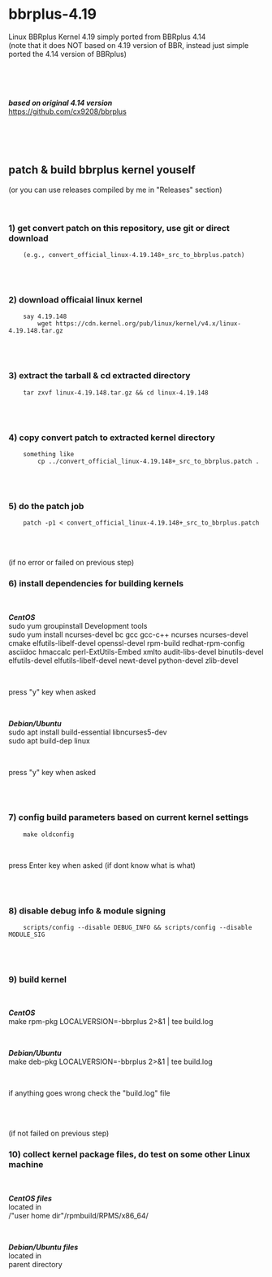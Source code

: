 # bbrplus-4.19
Linux BBRplus Kernel 4.19 simply ported from BBRplus 4.14  
(note that it does NOT based on 4.19 version of BBR, instead just simple ported the 4.14 version of BBRplus)

<br/>
<br/>
<br/>

***based on original 4.14 version***  
https://github.com/cx9208/bbrplus

<br/>
<br/>
<br/>

## patch & build bbrplus kernel youself
(or you can use releases compiled by me in "Releases" section)      
<br/>
<br/>

### 1) get convert patch on this repository, use git or direct download
        (e.g., convert_official_linux-4.19.148+_src_to_bbrplus.patch)

<br/>
<br/>

### 2) download officaial linux kernel
        say 4.19.148        
            wget https://cdn.kernel.org/pub/linux/kernel/v4.x/linux-4.19.148.tar.gz

<br/>
<br/>

### 3) extract the tarball & cd extracted directory
        tar zxvf linux-4.19.148.tar.gz && cd linux-4.19.148

<br/>
<br/>

### 4) copy convert patch to extracted kernel directory
        something like
            cp ../convert_official_linux-4.19.148+_src_to_bbrplus.patch .

<br/>
<br/>

### 5) do the patch job
        patch -p1 < convert_official_linux-4.19.148+_src_to_bbrplus.patch

<br/>
<br/>

(if no error or failed on previous step)
### 6) install dependencies for building kernels

<br/>

***CentOS***  
sudo yum groupinstall Development tools  
sudo yum install ncurses-devel bc gcc gcc-c++ ncurses ncurses-devel cmake elfutils-libelf-devel openssl-devel rpm-build redhat-rpm-config asciidoc hmaccalc perl-ExtUtils-Embed xmlto audit-libs-devel binutils-devel elfutils-devel elfutils-libelf-devel newt-devel python-devel zlib-devel

<br/>

press "y" key when asked

<br/>

***Debian/Ubuntu***  
sudo apt install build-essential libncurses5-dev  
sudo apt build-dep linux

<br/>

press "y" key when asked

<br/>
<br/>

### 7) config build parameters based on current kernel settings
        make oldconfig

<br/>

press Enter key when asked (if dont know what is what)


<br/>
<br/>

### 8) disable debug info & module signing
        scripts/config --disable DEBUG_INFO && scripts/config --disable MODULE_SIG


<br/>
<br/>

### 9) build kernel

<br/>

***CentOS***   
make rpm-pkg LOCALVERSION=-bbrplus 2>&1 | tee build.log

<br/>

***Debian/Ubuntu***  
make deb-pkg LOCALVERSION=-bbrplus 2>&1 | tee build.log

<br/>

if anything goes wrong check the "build.log" file

<br/>
<br/>

(if not failed on previous step)
### 10) collect kernel package files, do test on some other Linux machine

<br/>

***CentOS files***   
located in  
/"user home dir"/rpmbuild/RPMS/x86_64/

<br/>

***Debian/Ubuntu files***  
located in  
parent directory  
